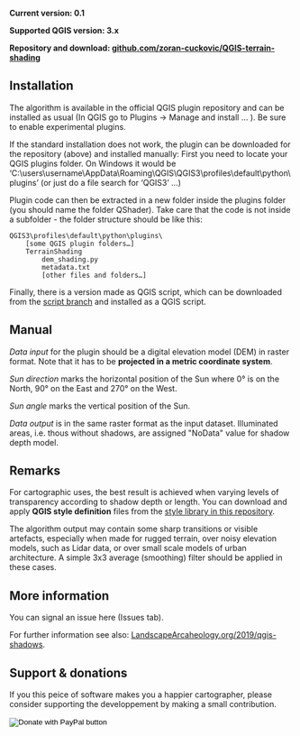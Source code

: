 **Current version: 0.1**

**Supported QGIS version: 3.x**

**Repository and download: [github.com/zoran-cuckovic/QGIS-terrain-shading](https://github.com/zoran-cuckovic/QGIS-terrain-shading)**

## Installation

The algorithm is available in the official QGIS plugin repository and can be installed as usual (In QGIS go to Plugins -> Manage and install … ). Be sure to enable experimental plugins. 

If the standard installation does not work, the plugin can be downloaded for the repository (above) and installed manually: 
First you need to locate your QGIS plugins folder. On Windows it would be ‘C:\users\username\AppData\Roaming\QGIS\QGIS3\profiles\default\python\plugins’ (or just do a file search for ‘QGIS3’ …)

Plugin code can then be extracted in a new folder inside the plugins folder (you should name the folder QShader). Take care that the code is not inside a subfolder - the folder structure should be like this:

    QGIS3\profiles\default\python\plugins\
        [some QGIS plugin folders…]
        TerrainShading
            dem_shading.py
            metadata.txt
            [other files and folders…]


Finally, there is a version made as QGIS script, which can be downloaded from the [script branch](https://github.com/zoran-cuckovic/QGIS-terrain-shading/tree/script) and installed as a QGIS script. 

## Manual

*Data input* for the plugin should be a digital elevation model (DEM) in raster format. Note that it has to be **projected in a metric coordinate system**. 

*Sun direction* marks the horizontal position of the Sun where 0° is on the North, 90° on the East and 270° on the West.

*Sun angle* marks the vertical position of the Sun. 

<!-- Two *analysis types* are available. The *shadow depth* will calculate the vertical difference between shadow surface and underlying terrain, while the *shadow length* will calculate the horizontal reach of the shadow. The reach is expressed as horizontal distance and not as slope length from the occlusion point to shadow tip.    -->

*Data output* is in the same raster format as the input dataset. Illuminated areas, i.e. thous without shadows, are assigned "NoData" value for shadow depth model. 


## Remarks 

For cartographic uses, the best result is achieved when varying levels of transparency according to shadow depth or length. You can download and apply **QGIS style definition** files from the [style library in this repository](https://github.com/zoran-cuckovic/QGIS-raster-shading/tree/styles).

The algorithm output may contain some sharp transitions or visible artefacts, especially when made for rugged terrain, over noisy elevation models, such as Lidar data, or over small scale models of urban architecture. A simple 3x3 average (smoothing) filter should be applied in these cases.  

## More information

You can signal an issue here (Issues tab).

For further information see also: [LandscapeArcaheology.org/2019/qgis-shadows](https://LandscapeArchaeology.org/2019/qgis-shadows/).

## Support & donations

If you this peice of software makes you a happier cartographer, please consider supporting the developpement by making a small contribution.

<form action="https://www.paypal.com/cgi-bin/webscr" method="post" target="_top">
<input type="hidden" name="cmd" value="_s-xclick" />
<input type="hidden" name="hosted_button_id" value="PM4YE7ZTPGLAU" />
<input type="image" src="https://www.paypalobjects.com/en_US/FR/i/btn/btn_donateCC_LG.gif" border="0" name="submit" title="PayPal - The safer, easier way to pay online!" alt="Donate with PayPal button" />
<img alt="" border="0" src="https://www.paypal.com/en_FR/i/scr/pixel.gif" width="1" height="1" />
</form>
